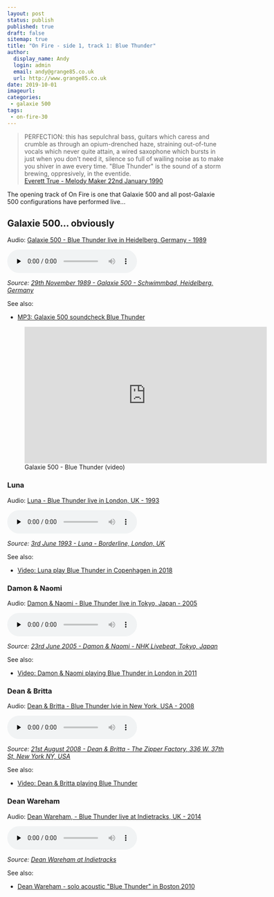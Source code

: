 ```yaml
---
layout: post
status: publish
published: true
draft: false
sitemap: true
title: "On Fire - side 1, track 1: Blue Thunder"
author:
  display_name: Andy
  login: admin
  email: andy@grange85.co.uk
  url: http://www.grange85.co.uk
date: 2019-10-01
imageurl: 
categories:
 - galaxie 500
tags:
 - on-fire-30
---
```

<blockquote>PERFECTION: this has sepulchral bass, guitars which caress and crumble as through an opium-drenched haze, straining out-of-tune vocals which never quite attain, a wired saxophone which bursts in just when you don't need it, silence so full of wailing noise as to make you shiver in awe every time. "Blue Thunder" is the sound of a storm brewing, oppresively, in the eventide.
<footer><a href="https://media.fullofwishes.co.uk/01-galaxie_500/pictures/1990-01-22-everett-true-reviews-blue-thunder.jpg">Everett True - Melody Maker 22nd January 1990</a></footer>
</blockquote>

The opening track of On Fire is one that Galaxie 500 and all post-Galaxie 500 configurations have performed live...


## Galaxie 500... obviously
<div class="well">
  <p class="audio">Audio: <a href="https://media.fullofwishes.co.uk/01-galaxie_500/audio/galaxie-500-heidelberg-1989-11-29-blue-thunder.mp3"> Galaxie 500 - Blue Thunder live in Heidelberg, Germany - 1989</a></p>
  <audio controls="controls" preload="none" src="https://media.fullofwishes.co.uk/01-galaxie_500/audio/galaxie-500-heidelberg-1989-11-29-blue-thunder.mp3"></audio>
  <p class="source small text-right"><em>Source: <a href="https://www.fullofwishes.co.uk/database/galaxie-500/shows/1989/1989-11-29-galaxie-500-schwimmbad-heidelberg-germany/">
29th November 1989 - Galaxie 500 - Schwimmbad, Heidelberg, Germany
</a></em></p>
</div>

See also:
 - <a href="https://www.fullofwishes.co.uk/2008/05/24/mp3-galaxie-500-soundcheck-blue-thunder/">MP3: Galaxie 500 soundcheck Blue Thunder</a>

<figure class="caption aligncenter"><iframe width="560" height="315" src="https://www.youtube.com/embed/iJl0Kv2hWBQ" frameborder="0" allowfullscreen></iframe><figcaption class="caption-text">Galaxie 500 - Blue Thunder (video)</figcaption></figure>

### Luna

<div class="well">
  <p class="audio">Audio: <a href="https://media.fullofwishes.co.uk/02-luna/audio/1993-06-03-luna-borderline-london-uk/07-luna-blue-thunder.mp3">Luna - Blue Thunder live in London, UK - 1993</a></p>
  <audio controls="controls" preload="none" src="https://media.fullofwishes.co.uk/02-luna/audio/1993-06-03-luna-borderline-london-uk/07-luna-blue-thunder.mp3"></audio>
  <p class="source small text-right"><em>Source: <a href="https://www.fullofwishes.co.uk/database/luna/shows/1993/1993-06-03-luna-borderline-london-uk/">3rd June 1993 - Luna - Borderline, London, UK</a></em></p>
</div>

See also:
 - <a href="https://youtu.be/axyegzAgvQc">Video: Luna play Blue Thunder in Copenhagen in 2018</a>


### Damon & Naomi

<div class="well">
  <p class="audio">Audio: <a href="https://media.fullofwishes.co.uk/03-damon_and_naomi/audio/2005-06-23-nhk-505-studio-tokyo-japan-blue-thunder.mp3">Damon & Naomi - Blue Thunder live in Tokyo, Japan - 2005</a></p>
  <audio controls="controls" preload="none" src="https://media.fullofwishes.co.uk/03-damon_and_naomi/audio/2005-06-23-nhk-505-studio-tokyo-japan-blue-thunder.mp3"></audio>
  <p class="source small text-right"><em>Source: <a href="https://www.fullofwishes.co.uk/database/damon-and-naomi/shows/2005/2005-06-23-damon-naomi-nhk-livebeat-tokyo-japan/">23rd June 2005 - Damon & Naomi - NHK Livebeat, Tokyo, Japan</a></em></p>
</div>

See also:
- <a href="https://youtu.be/N4daKca_wO4">Video: Damon & Naomi playing Blue Thunder in London in 2011</a>

### Dean & Britta

<div class="well">
  <p class="audio">Audio: <a href="https://media.fullofwishes.co.uk/07-dean_and_britta/audio/2008-08-21-zipper-factory-new-york-ny-usa-blue-thunder.mp3">Dean & Britta - Blue Thunder lvie in New York, USA - 2008</a></p>
  <audio controls="controls" preload="none" src="https://media.fullofwishes.co.uk/07-dean_and_britta/audio/2008-08-21-zipper-factory-new-york-ny-usa-blue-thunder.mp3"></audio>
  <p class="source small text-right"><em>Source: <a href="https://www.fullofwishes.co.uk/database/dean-and-britta/shows/2008/2008-08-21-dean-britta-the-zipper-factory-336-w-37th-st-new-york-ny-usa/">21st August 2008 - Dean & Britta - The Zipper Factory, 336 W. 37th St, New York NY, USA</a></em></p>
</div>

See also:
 - <a href="https://www.fullofwishes.co.uk/2019/04/11/dean-and-britta-blue-thunder-fingerprints/">Video: Dean & Britta playing Blue Thunder</a>

### Dean Wareham

<div class="well">
  <p class="audio">Audio: <a href="http://media.fullofwishes.co.uk/05-dean_wareham/audio/dean-wareham-2014-07-26-indietracks-uk/09-dean-wareham-blue-thunder.mp3">Dean Wareham, - Blue Thunder live at Indietracks, UK - 2014</a></p>
  <audio controls="controls" preload="none" src="http://media.fullofwishes.co.uk/05-dean_wareham/audio/dean-wareham-2014-07-26-indietracks-uk/09-dean-wareham-blue-thunder.mp3"></audio>
  <p class="source small text-right"><em>Source: <a href="https://media.fullofwishes.co.uk/05-dean_wareham/audio/dean-wareham-2014-07-26-indietracks-uk/">Dean Wareham at Indietracks</a></em></p>
</div>

See also:
 - <a href="https://youtu.be/uyi0M2hGjqA">Dean Wareham - solo acoustic "Blue Thunder" in Boston 2010</a>
